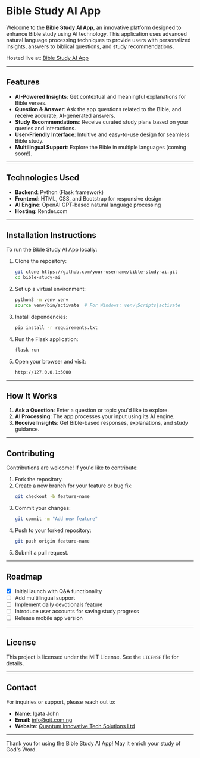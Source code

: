 # Bible Study AI App

Welcome to the **Bible Study AI App**, an innovative platform designed to enhance Bible study using AI technology. This application uses advanced natural language processing techniques to provide users with personalized insights, answers to biblical questions, and study recommendations.

Hosted live at: [Bible Study AI App](https://bible-study.onrender.com/)

---

## Features

- **AI-Powered Insights**: Get contextual and meaningful explanations for Bible verses.
- **Question & Answer**: Ask the app questions related to the Bible, and receive accurate, AI-generated answers.
- **Study Recommendations**: Receive curated study plans based on your queries and interactions.
- **User-Friendly Interface**: Intuitive and easy-to-use design for seamless Bible study.
- **Multilingual Support**: Explore the Bible in multiple languages (coming soon!).

---

## Technologies Used

- **Backend**: Python (Flask framework)
- **Frontend**: HTML, CSS, and Bootstrap for responsive design
- **AI Engine**: OpenAI GPT-based natural language processing
- **Hosting**: Render.com

---

## Installation Instructions

To run the Bible Study AI App locally:

1. Clone the repository:
   ```bash
   git clone https://github.com/your-username/bible-study-ai.git
   cd bible-study-ai
   ```

2. Set up a virtual environment:
   ```bash
   python3 -m venv venv
   source venv/bin/activate  # For Windows: venv\Scripts\activate
   ```

3. Install dependencies:
   ```bash
   pip install -r requirements.txt
   ```

4. Run the Flask application:
   ```bash
   flask run
   ```

5. Open your browser and visit:
   ```
   http://127.0.0.1:5000
   ```

---

## How It Works

1. **Ask a Question**: Enter a question or topic you'd like to explore.
2. **AI Processing**: The app processes your input using its AI engine.
3. **Receive Insights**: Get Bible-based responses, explanations, and study guidance.

---

## Contributing

Contributions are welcome! If you'd like to contribute:

1. Fork the repository.
2. Create a new branch for your feature or bug fix:
   ```bash
   git checkout -b feature-name
   ```
3. Commit your changes:
   ```bash
   git commit -m "Add new feature"
   ```
4. Push to your forked repository:
   ```bash
   git push origin feature-name
   ```
5. Submit a pull request.

---

## Roadmap

- [x] Initial launch with Q&A functionality
- [ ] Add multilingual support
- [ ] Implement daily devotionals feature
- [ ] Introduce user accounts for saving study progress
- [ ] Release mobile app version

---

## License

This project is licensed under the MIT License. See the `LICENSE` file for details.

---

## Contact

For inquiries or support, please reach out to:

- **Name**: Igata John  
- **Email**: info@qit.com.ng  
- **Website**: [Quantum Innovative Tech Solutions Ltd](https://www.qit.com.ng)

---

Thank you for using the Bible Study AI App! May it enrich your study of God's Word.
